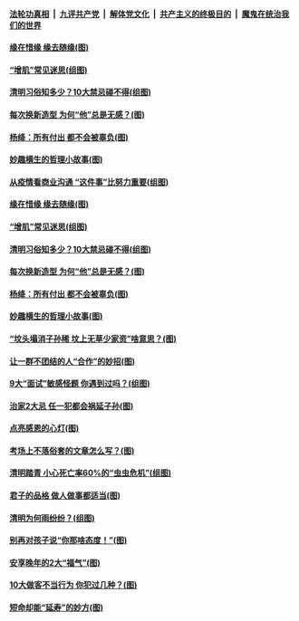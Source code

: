 

####  [法轮功真相](../../../../basic/blob/master/README.md?t=04032231) &nbsp;|&nbsp; [九评共产党](../../../../9ping.md/blob/master/README.md?t=04032231) &nbsp;|&nbsp; [解体党文化](../../../../jtdwh.md/blob/master/README.md?t=04032231)  &nbsp;|&nbsp; [共产主义的终极目的](../../../../gczydzjmd.md/blob/master/README.md?t=04032231) &nbsp;|&nbsp; [魔鬼在统治我们的世界](../../../../mgztzwmdsj.md/blob/master/README.md?t=04032231) 

#### [缘在惜缘 缘去随缘(图)](../pages/p8/967257.md?t=04032231) 

#### [“增肌”常见迷思(组图)](../pages/p8/967559.md?t=04032231) 

#### [清明习俗知多少？10大禁忌碰不得(组图)](../pages/p8/967031.md?t=04032231) 

#### [每次换新造型 为何“他”总是无感？(图)](../pages/p8/967553.md?t=04032231) 

#### [杨绛：所有付出 都不会被辜负(图)](../pages/p8/967481.md?t=04032231) 

#### [妙趣横生的哲理小故事(图)](../pages/p8/967477.md?t=04032231) 

#### [从疫情看商业沟通 “这件事”比努力重要(组图)](../pages/p8/967638.md?t=04032231) 

#### [缘在惜缘 缘去随缘(图)](../pages/p8/967257.md?t=04032231) 

#### [“增肌”常见迷思(组图)](../pages/p8/967559.md?t=04032231) 

#### [清明习俗知多少？10大禁忌碰不得(组图)](../pages/p8/967031.md?t=04032231) 

#### [每次换新造型 为何“他”总是无感？(图)](../pages/p8/967553.md?t=04032231) 

#### [杨绛：所有付出 都不会被辜负(图)](../pages/p8/967481.md?t=04032231) 

#### [妙趣横生的哲理小故事(图)](../pages/p8/967477.md?t=04032231) 

#### [“坟头塌消子孙稀 坟上无草少家资”啥意思？(图)](../pages/p8/967469.md?t=04032231) 

#### [让一群不团结的人“合作”的妙招(图)](../pages/p8/967436.md?t=04032231) 

#### [9大“面试”敏感怪题 你遇到过吗？(组图)](../pages/p8/967142.md?t=04032231) 

#### [治家2大忌 任一犯都会祸延子孙(图)](../pages/p8/967397.md?t=04032231) 

#### [点亮感恩的心灯(图)](../pages/p8/966758.md?t=04032231) 

#### [考场上不落俗套的文章怎么写？(图)](../pages/p8/967328.md?t=04032231) 

#### [清明踏青 小心死亡率60%的“虫虫危机”(组图)](../pages/p8/967181.md?t=04032231) 

#### [君子的品格 做人做事都适当(图)](../pages/p8/966740.md?t=04032231) 

#### [清明为何雨纷纷？(组图)](../pages/p8/967012.md?t=04032231) 

#### [别再对孩子说“你那啥态度！”(图)](../pages/p8/967222.md?t=04032231) 

#### [安享晚年的2大“福气”(图)](../pages/p8/967011.md?t=04032231) 

#### [10大做客不当行为 你犯过几种？(图)](../pages/p8/967139.md?t=04032231) 

#### [短命却能“延寿”的妙方(图)](../pages/p8/965789.md?t=04032231) 

